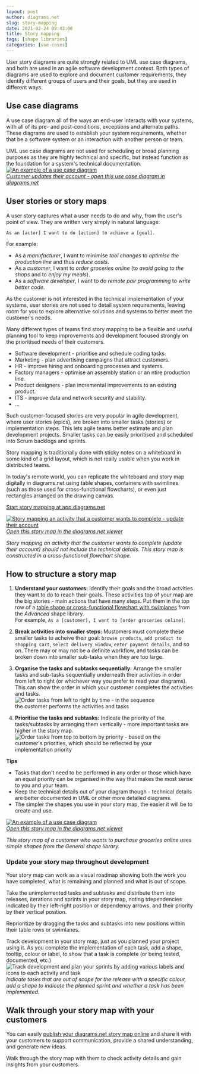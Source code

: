 ```yaml
---
layout: post
author: diagrams.net
slug: story-mapping
date: 2021-02-24 09:43:00
title: Story mapping 
tags: [shape libraries]
categories: [use-cases]
---
```


User story diagrams are quite strongly related to UML use case diagrams, and both are used in an agile software development context. Both types of diagrams are used to explore and document customer requirements, they identify different groups of users and their goals, but they are used in different ways. 

## Use case diagrams

A use case diagram all of the ways an end-user interacts with your systems, with all of its pre- and post-conditions, exceptions and alternate paths. These diagrams are used to establish your system requirements, whether that be a software system or an interaction with another person or team. 

UML use case diagrams are not used for scheduling or broad planning purposes as they are highly technical and specific, but instead function as the foundation for a system's technical documentation. 
<br />[<img src="/assets/img/blog/uml-use-case-example.png" style="width=100%;max-width:500px;height:auto;" alt="An example of a use case diagram">](https://app.diagrams.net/?lightbox=1&highlight=0000ff&edit=_blank&layers=1&nav=1&title=#Uhttps%3A%2F%2Fraw.githubusercontent.com%2Fjgraph%2Fdrawio-diagrams%2Fdev%2Fexamples%2Fuml-use-case-example.drawio)
<br />[_Customer updates their account - open this use case diagram in diagrams.net_](https://app.diagrams.net/?lightbox=1&highlight=0000ff&edit=_blank&layers=1&nav=1&title=#Uhttps%3A%2F%2Fraw.githubusercontent.com%2Fjgraph%2Fdrawio-diagrams%2Fdev%2Fexamples%2Fuml-use-case-example.drawio)

## User stories or story maps

A user story captures what a user needs to do and why, from the user's point of view. They are written very simply in natural language:

```As an [actor] I want to do [action] to achieve a [goal].```

For example: 
* As a _manufacturer_, I want to minimise _tool changes_ to _optimise the production line_ and thus _reduce costs_.
* As a _customer_, I want to _order groceries online_ (to _avoid going to the shops_ and to _enjoy my meals_).
* As a _software developer_, I want to do _remote pair programming_ to _write better code_.

As the customer is not interested in the technical implementation of your systems, user stories are not used to detail system requirements, leaving room for you to explore alternative solutions and systems to better meet the customer's needs.

Many different types of teams find story mapping to be a flexible and useful planning tool to keep improvements and development focused strongly on the prioritised needs of their customers.

* Software development - prioritise and schedule coding tasks.
* Marketing - plan advertising campaigns that attract customers.
* HR - improve hiring and onboarding processes and systems.
* Factory managers - optimise an assembly station or an ntire production line.
* Product designers - plan incremental improvements to an existing product.
* ITS - improve data and network security and stability.
* ...

Such customer-focused stories are very popular in agile development, where user stories (epics), are broken into smaller tasks (stories) or implementation steps. This lets agile teams better estimate and plan development projects. Smaller tasks can be easily prioritised and scheduled into Scrum backlogs and sprints. 

Story mapping is traditionally done with sticky notes on a whiteboard in some kind of a grid layout, which is not really usable when you work in distributed teams. 

In today's remote world, you can replicate the whiteboard and story map digitally in diagrams.net using table shapes, containers with swimlines (such as those used for cross-functional flowcharts), or even just rectangles arranged on the drawing canvas. 

[Start story mapping at app.diagrams.net](https://app.diagrams.net/?splash=0)

[<img src="/assets/img/blog/story-mapping-example-update-account.png" style="max-width:100%;height:auto;" alt="Story mapping an activity that a customer wants to complete - update their account">](https://viewer.diagrams.net/?lightbox=1&highlight=0000ff&page=1&edit=_blank&layers=1&nav=1&title=#Uhttps%3A%2F%2Fraw.githubusercontent.com%2Fjgraph%2Fdrawio-diagrams%2Fmaster%2Fblog%2Fstory-map.drawio)
<br />[_Open this story map in the diagrams.net viewer_](https://viewer.diagrams.net/?lightbox=1&highlight=0000ff&page=1&edit=_blank&layers=1&nav=1&title=#Uhttps%3A%2F%2Fraw.githubusercontent.com%2Fjgraph%2Fdrawio-diagrams%2Fmaster%2Fblog%2Fstory-map.drawio)

_Story mapping an activity that the customer wants to complete (update their account) should not include the technical details. This story map is constructed in a cross-functional flowchart shape._

## How to structure a story map

1. **Understand your customers:** Identify their goals and the broad actvities they want to do to reach their goals. These activities top of your map are the big stories - main actions that have many steps. Put them in the top row of a [table shape or cross-functional flowchart with swimlanes](/blog/tables.html) from the _Advanced_ shape library. 
<br />For example, ``As a [customer], I want to [order groceries online]``. 

2. **Break activities into smaller steps:** Mustomers must complete these smaller tasks to acheive their goal: ``browse products``, ``add product to shopping cart``, ``select delivery window``, ``enter payment details``, and so on. There may or may not be a definite workflow, and tasks can be broken down into smaller sub-tasks when they are too large.

3. **Organise the tasks and subtasks sequentially:** Arrange the smaller tasks and sub-tasks sequentially underneath their activities in order from left to right (or whichever way you prefer to read your diagrams). This can show the order in which your customer completes the activities and tasks.
<br /><img src="/assets/img/blog/story-mapping-order-by-time.png" style="width=100%;max-width:400px;height:auto;" alt="Order tasks from left to right by time - in the sequence the customer performs the activities and tasks">

4. **Prioritise the tasks and subtasks:** Indicate the priority of the tasks/subtasks by arranging them vertically - more important tasks are higher in the story map.
<br /><img src="/assets/img/blog/story-mapping-order-by-priority.png" style="width=100%;max-width:400px;height:auto;" alt="Order tasks from top to bottom by priority - based on the customer's priorities, which should be reflected by your implementation priority">

**Tips** 

* Tasks that don't need to be performed in any order or those which have an equal priority can be organised in the way that makes the most sense to you and your team.
* Keep the technical details out of your diagram though - technical details are better documented in UML or other more detailed diagrams.
* The simpler the shapes you use in your story map, the easier it will be to create and use. 

[<img src="/assets/img/blog/story-mapping-example-purchase-groceries.png" style="max-width:100%;height:auto;" alt="An example of a use case diagram">](https://viewer.diagrams.net/?lightbox=1&highlight=0000ff&edit=_blank&layers=1&nav=1&title=#Uhttps%3A%2F%2Fraw.githubusercontent.com%2Fjgraph%2Fdrawio-diagrams%2Fmaster%2Fblog%2Fstory-map.drawio)
<br />[_Open this story map in the diagrams.net viewer_](https://viewer.diagrams.net/?lightbox=1&highlight=0000ff&edit=_blank&layers=1&nav=1&title=#Uhttps%3A%2F%2Fraw.githubusercontent.com%2Fjgraph%2Fdrawio-diagrams%2Fmaster%2Fblog%2Fstory-map.drawio)

_This story map of a customer who wants to purchase groceries online uses simple shapes from the General shape library._

### Update your story map throughout development

Your story map can work as a visual roadmap showing both the work you have completed, what is remaining and planned and what is out of scope.

Take the unimplemented tasks and subtasks and distribute them into releases, iterations and sprints in your story map, noting tdependencies indicated by their left-right position or dependency arrows, and their priority by their vertical position. 

Reprioritize by dragging the tasks and subtasks into new positions within their table rows or swimlanes.

Track development in your story map, just as you planned your project using it. As you complete the implementation of each task, add a shape, tooltip, colour or label, to show that a task is complete (or being tested, documented, etc.)
<br /><img src="/assets/img/blog/story-mapping-sprints.png" style="width=100%;max-width:500px;height:auto;" alt="Track development and plan your sprints by adding various labels and icons to each activity and task"> 
<br />_Indicate tasks that are out of scope for the release with a specific colour, add a shape to indicate the planned sprint and whether a task has been implemented._

## Walk through your story map with your customers

You can easily [publish your diagrams.net story map online](/blog/share-diagrams-via-google.html) and share it with your customers to support communication, provide a shared understanding, and generate new ideas. 

Walk through the story map with them to check activity details and gain insights from your customers. 